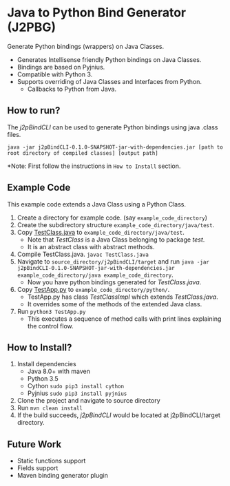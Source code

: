 # Java to Python Bind Generator (J2PBG)

Generate Python bindings (wrappers) on Java Classes. 
* Generates Intellisense friendly Python bindings on Java Classes.
* Bindings are based on Pyjnius.
* Compatible with Python 3.
* Supports overriding of Java Classes and Interfaces from Python.
  - Callbacks to Python from Java.

## How to run?
The _j2pBindCLI_ can be used to generate Python bindings using java .class files.
```
java -jar j2pBindCLI-0.1.0-SNAPSHOT-jar-with-dependencies.jar [path to root directory of compiled classes] [output path]
```
*Note: First follow the instructions in `How to Install` section.

## Example Code
This example code extends a Java Class using a Python Class. 

1) Create a directory for example code. (say `example_code_directory`)
2) Create the subdirectory structure `example_code_directory/java/test`.
3) Copy [TestClass.java](j2pBindLib/src/test/resources/SampleCode/TestClass.java) to `example_code_directory/java/test`. 
   - Note that _TestClass_ is a Java Class belonging to package _test_.
   - It is an abstract class with abstract methods.  
4) Compile TestClass.java. `javac TestClass.java`
5) Navigate to `source_directory/j2pBindCLI/target` and run `java -jar j2pBindCLI-0.1.0-SNAPSHOT-jar-with-dependencies.jar example_code_directory/java example_code_directory`.
   - Now you have python bindings generated for _TestClass.java_.
6) Copy [TestApp.py](j2pBindLib/src/test/resources/SampleCode/TestApp.py) to `example_code_directory/python/`.
   - TestApp.py has class _TestClassImpl_ which extends _TestClass.java_.
   - It overrides some of the methods of the extended Java class.
7) Run `python3 TestApp.py`
   - This executes a sequence of method calls with print lines explaining the control flow.
 

## How to Install?
1) Install dependencies
   - Java 8.0+ with maven
   - Python 3.5
   - Cython `sudo pip3 install cython`
   - Pyjnius `sudo pip3 install pyjnius` 
2) Clone the project and navigate to source directory
3) Run `mvn clean install`
4) If the build succeeds, _j2pBindCLI_ would be located at j2pBindCLI/target directory.

## Future Work
 - Static functions support
 - Fields support
 - Maven binding generator plugin